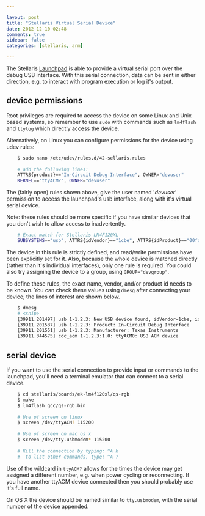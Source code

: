 ```yaml
---

layout: post
title: "Stellaris Virtual Serial Device"
date: 2012-12-10 02:48
comments: true
sidebar: false
categories: [stellaris, arm]

---
```


The Stellaris [Launchpad] is able to provide a virtual serial port over the debug USB interface.  With this serial connection, data can be sent in either direction, e.g. to interact with program execution or log it's output.

[Launchpad]: http://www.ti.com/ww/en/launchpad/stellaris_head.html


## device permissions

Root privileges are required to access the device on some Linux and Unix based systems, so remember to use `sudo` with commands such as `lm4flash` and `ttylog` which directly access the device.

Alternatively, on Linux you can configure permissions for the device using udev rules:

``` sh
	$ sudo nano /etc/udev/rules.d/42-sellaris.rules
	
	# add the following lines:
	ATTRS{product}=="In-Circuit Debug Interface", OWNER="devuser"
	KERNEL=="ttyACM?", OWNER="devuser"
```
		
The (fairly open) rules shown above, give the user named '*devuser*' permission to access the launchpad's usb interface, along with it's virtual serial device.

Note: these rules should be more specific if you have similar devices that you don't wish to allow access to inadvertently.

``` sh
	# Exact match for Stellaris LM4F120XL
	SUBSYSTEMS=="usb", ATTRS{idVendor}=="1cbe", ATTRS{idProduct}=="00fd", MODE="0660", OWNER="devuser"
```

The device in this rule is strictly defined, and read/write permissions have been explicitly set for it.  Also, because the whole device is matched directly (rather than it's individual interfaces), only one rule is required.  You could also try assigning the device to a group, using `GROUP="devgroup"`.

To define these rules, the exact name, vendor, and/or product id needs to be known.  You can check these values using `dmesg` after connecting your device; the lines of interest are shown below.

``` sh
	$ dmesg
	# <snip>
	[39911.201497] usb 1-1.2.3: New USB device found, idVendor=1cbe, idProduct=00fd
	[39911.201537] usb 1-1.2.3: Product: In-Circuit Debug Interface
	[39911.201551] usb 1-1.2.3: Manufacturer: Texas Instruments
	[39911.344575] cdc_acm 1-1.2.3:1.0: ttyACM0: USB ACM device
```

## serial device

If you want to use the serial connection to provide input or commands to the launchpad, you'll need a terminal emulator that can connect to a serial device.

``` sh
	$ cd stellaris/boards/ek-lm4f120xl/qs-rgb
	$ make
	$ lm4flash gcc/qs-rgb.bin
	
	# Use of screen on linux
	$ screen /dev/ttyACM? 115200
	
	# Use of screen on mac os x
	$ screen /dev/tty.usbmodem* 115200
	
	# Kill the connection by typing: ^A k
	#  to list other commands, type: ^A ?
```

Use of the wildcard in `ttyACM?` allows for the times the device may get assigned a different number, e.g. when power cycling or reconnecting.  If you have another ttyACM device connected then you should probably use it's full name.

On OS X the device should be named similar to `tty.usbmodem`, with the serial number of the device appended.